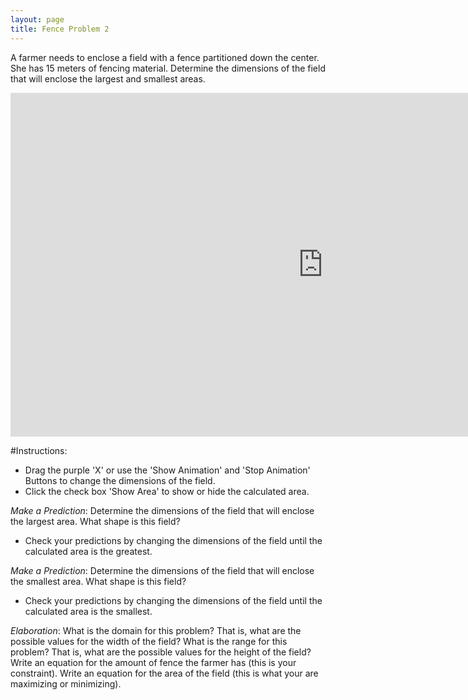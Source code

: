 ```yaml
---
layout: page
title: Fence Problem 2
---
```

A farmer needs to enclose a field with a fence partitioned down the center. She has 15 meters of fencing material. Determine the dimensions of the field that will enclose the largest and smallest areas.

<iframe scrolling="no" src="https://tube.geogebra.org/material/iframe/id/107356/width/1000/height/550/border/888888/rc/false/ai/false/sdz/false/smb/false/stb/false/stbh/true/ld/false/sri/true/at/preferhtml5" width="1000px" height="550px" style="border:0px;"> </iframe>


#Instructions:
* Drag the purple 'X' or use the 'Show Animation' and 'Stop Animation' Buttons to change the dimensions of the field.
* Click the check box 'Show Area' to show or hide the calculated area.

 _Make a Prediction_: Determine the dimensions of the field that will enclose the largest area. What shape is this field?

* Check your predictions by changing the dimensions of the field until the calculated area is the greatest.

 _Make a Prediction_: Determine the dimensions of the field that will enclose the smallest area. What shape is this field?
* Check your predictions by changing the dimensions of the field until the calculated area is the smallest.

 _Elaboration_:
What is the domain for this problem? That is, what are the possible values for the width of the field?
What is the range for this problem? That is, what are the possible values for the height of the field?
Write an equation for the amount of fence the farmer has (this is your constraint).
Write an equation for the area of the field (this is what your are maximizing or minimizing).